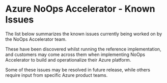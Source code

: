 # Azure NoOps Accelerator - Known Issues

The list below summarizes the known issues currently being worked on by the NoOps Accelerator team.

These have been discovered whilst running the reference implementation, and customers may come across them when implementing NoOps Accelerator to build and operationalize their Azure platform.

Some of these issues may be resolved in future release, while others require input from specific Azure product teams.
